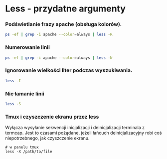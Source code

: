 Less - przydatne argumenty
==========================

### Podświetlanie frazy apache (obsługa kolorów).

``` bash
ps -ef | grep -i apache --color=always | less -R
```

### Numerowanie linii

``` bash
ps -ef | grep -i apache --color=always | less -N
```

### Ignorowanie wielkości liter podczas wyszukiwania.

``` bash
less -I
```

### Nie łamanie linii

``` bash
less -S
```

### Tmux i czyszczenie ekranu przez less
Wyłącza wysyłanie sekwencji inicjalizacji i deinicjalizacji terminala  z  termcap.
Jest  to  czasami pożądane, jeżeli łańcuch deinicjalizacyjny  robi  coś  niepotrzebnego,
jak   czyszczenie ekranu.

```
# w panelu tmux
less -X /path/to/file
```